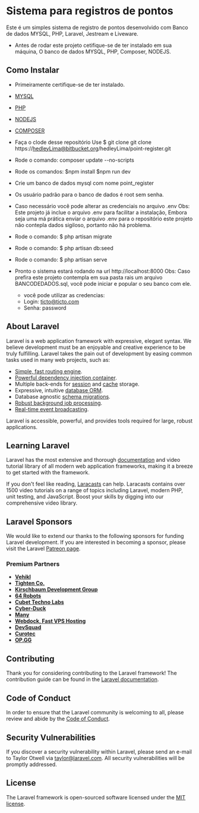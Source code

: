 # Sistema para registros de pontos
Este é um simples sistema de registro de pontos desenvolvido com Banco 
de dados MYSQL, PHP, Laravel, Jestream e Liveware.

- Antes de rodar este projeto cetifique-se de ter instalado em sua máquina,
  O banco de dados MYSQL, PHP, Composer, NODEJS. 

## Como Instalar
- Primeiramente certifique-se de ter instalado.
- [MYSQL]('https://www.mysql.com/downloads/')
- [PHP]('https://www.php.net/downloads.php)
- [NODEJS]('https://nodejs.org/en/download/')
- [COMPOSER]('https://getcomposer.org/download/')
- Faça o clode desse repositório
  Use $ git clone git clone https://hedleyLima@bitbucket.org/hedleyLima/point-register.git

- Rode o comando: 
  composer update --no-scripts

- Rode os comandos:
  $npm install
  $npm run dev

- Crie um banco de dados mysql com nome point_register
- Os usuário padrão para o banco de dados é root sem senha.
- Caso necessário você pode alterar as credenciais no arquivo .env
  Obs: Este projeto já inclue o arquivo .env para facilitar a instalação,
  Embora seja uma má prática enviar o arquivo .env para o repositório este
  projeto não contepla dados sigiloso, portanto não há problema.
- Rode o comando:
  $ php artisan migrate
- Rode o comando:
  $ php artisan db:seed
- Rode o comando:
  $ php artisan serve

- Pronto o sistema estará rodando na url http://localhost:8000
  Obs: Caso prefira este projeto contempla em sua pasta rais um arquivo BANCODEDADOS.sql, você pode iniciar e popular o seu banco com ele.
  
  - você pode utilizar as credencias: 
  - Login: ticto@ticto.com
  - Senha: password

## About Laravel

Laravel is a web application framework with expressive, elegant syntax. We believe development must be an enjoyable and creative experience to be truly fulfilling. Laravel takes the pain out of development by easing common tasks used in many web projects, such as:

- [Simple, fast routing engine](https://laravel.com/docs/routing).
- [Powerful dependency injection container](https://laravel.com/docs/container).
- Multiple back-ends for [session](https://laravel.com/docs/session) and [cache](https://laravel.com/docs/cache) storage.
- Expressive, intuitive [database ORM](https://laravel.com/docs/eloquent).
- Database agnostic [schema migrations](https://laravel.com/docs/migrations).
- [Robust background job processing](https://laravel.com/docs/queues).
- [Real-time event broadcasting](https://laravel.com/docs/broadcasting).

Laravel is accessible, powerful, and provides tools required for large, robust applications.

## Learning Laravel

Laravel has the most extensive and thorough [documentation](https://laravel.com/docs) and video tutorial library of all modern web application frameworks, making it a breeze to get started with the framework.

If you don't feel like reading, [Laracasts](https://laracasts.com) can help. Laracasts contains over 1500 video tutorials on a range of topics including Laravel, modern PHP, unit testing, and JavaScript. Boost your skills by digging into our comprehensive video library.

## Laravel Sponsors

We would like to extend our thanks to the following sponsors for funding Laravel development. If you are interested in becoming a sponsor, please visit the Laravel [Patreon page](https://patreon.com/taylorotwell).

### Premium Partners

- **[Vehikl](https://vehikl.com/)**
- **[Tighten Co.](https://tighten.co)**
- **[Kirschbaum Development Group](https://kirschbaumdevelopment.com)**
- **[64 Robots](https://64robots.com)**
- **[Cubet Techno Labs](https://cubettech.com)**
- **[Cyber-Duck](https://cyber-duck.co.uk)**
- **[Many](https://www.many.co.uk)**
- **[Webdock, Fast VPS Hosting](https://www.webdock.io/en)**
- **[DevSquad](https://devsquad.com)**
- **[Curotec](https://www.curotec.com/)**
- **[OP.GG](https://op.gg)**

## Contributing

Thank you for considering contributing to the Laravel framework! The contribution guide can be found in the [Laravel documentation](https://laravel.com/docs/contributions).

## Code of Conduct

In order to ensure that the Laravel community is welcoming to all, please review and abide by the [Code of Conduct](https://laravel.com/docs/contributions#code-of-conduct).

## Security Vulnerabilities

If you discover a security vulnerability within Laravel, please send an e-mail to Taylor Otwell via [taylor@laravel.com](mailto:taylor@laravel.com). All security vulnerabilities will be promptly addressed.

## License

The Laravel framework is open-sourced software licensed under the [MIT license](https://opensource.org/licenses/MIT).
